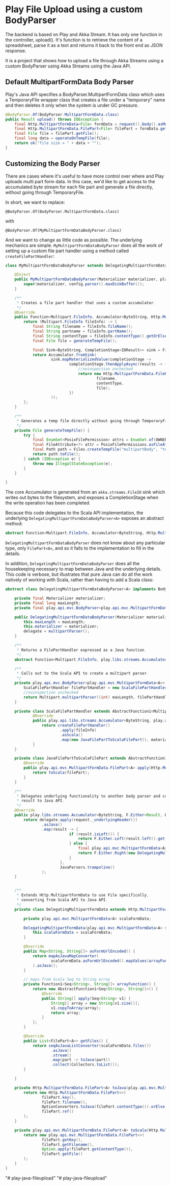 # Play File Upload using a custom BodyParser

The backend is based on Play and Akka Stream. It has only one function in the controller, upload(). It's function is to retrieve the content of a spreadsheet, parse it as a text and returns it back to the front end as JSON response.

It is a project that shows how to upload a file through Akka Streams using a custom BodyParser using Akka Streams using the Java API.

## Default MultipartFormData Body Parser
 
Play's Java API specifies a BodyParser.MultipartFormData class which uses a TemporaryFile wrapper class that creates a file under a "temporary" name and then deletes it only when the system is under GC pressure.
     
``` java
@BodyParser.Of(BodyParser.MultipartFormData.class)
public Result upload() throws IOException {
    final Http.MultipartFormData<File> formData = request().body().asMultipartFormData();
    final Http.MultipartFormData.FilePart<File> filePart = formData.getFile("name");
    final File file = filePart.getFile();
    final long data = operateOnTempFile(file);
    return ok("file size = " + data + "");
}
```

## Customizing the Body Parser

There are cases where it's useful to have more control over where and Play uploads multi part form data.  In this case, we'd like to get access to the accumulated byte stream for each file part and generate a file directly, without going through TemporaryFile.

In short, we want to replace:

```
@BodyParser.Of(BodyParser.MultipartFormData.class)
```

with 

```
@BodyParser.Of(MyMultipartFormDataBodyParser.class)
```

And we want to change as little code as possible.  The underlying mechanics are simple.  `MyMultipartFormDataBodyParser` does all the work of setting up a custom file part handler using a method called `createFilePartHandler`:

``` java
class MyMultipartFormDataBodyParser extends DelegatingMultipartFormDataBodyParser<File> {

    @Inject
    public MyMultipartFormDataBodyParser(Materializer materializer, play.api.http.HttpConfiguration config) {
        super(materializer, config.parser().maxDiskBuffer());
    }

    /**
     * Creates a file part handler that uses a custom accumulator.
     */
    @Override
    public Function<Multipart.FileInfo, Accumulator<ByteString, Http.MultipartFormData.FilePart<File>>> createFilePartHandler() {
        return (Multipart.FileInfo fileInfo) -> {
            final String filename = fileInfo.fileName();
            final String partname = fileInfo.partName();
            final String contentType = fileInfo.contentType().getOrElse(null);
            final File file = generateTempFile();

            final Sink<ByteString, CompletionStage<IOResult>> sink = FileIO.toFile(file);
            return Accumulator.fromSink(
                    sink.mapMaterializedValue(completionStage ->
                            completionStage.thenApplyAsync(results -> {
                                //noinspection unchecked
                                return new Http.MultipartFormData.FilePart(partname,
                                        filename,
                                        contentType,
                                        file);
                            })
                    ));
        };
    }

    /**
     * Generates a temp file directly without going through TemporaryFile.
     */
    private File generateTempFile() {
        try {
            final EnumSet<PosixFilePermission> attrs = EnumSet.of(OWNER_READ, OWNER_WRITE);
            final FileAttribute<?> attr = PosixFilePermissions.asFileAttribute(attrs);
            final Path path = Files.createTempFile("multipartBody", "tempFile", attr);
            return path.toFile();
        } catch (IOException e) {
            throw new IllegalStateException(e);
        }
    }

}
```

The core Accumulator is generated from an `akka.streams.FileIO` sink which writes out bytes to the filesystem, and exposes a CompletionStage when the write operation has been completed.

Because this code delegates to the Scala API implementation, the underlying `DelegatingMultipartFormDataBodyParser<A>` exposes an abstract method:
 
``` java
abstract Function<Multipart.FileInfo, Accumulator<ByteString, Http.MultipartFormData.FilePart<A>>> createFilePartHandler();
```

`DelegatingMultipartFormDataBodyParser` does not know about any particular type, only `FilePart<A>`, and so it falls to the implementation to fill in the details. 
 
In addition, `DelegatingMultipartFormDataBodyParser` does all the housekeeping necessary to map between Java and the underlying details.  This code is verbose, but illustrates that pure Java can do all the work natively of working with Scala, rather than having to add a Scala class:  
 
``` java
abstract class DelegatingMultipartFormDataBodyParser<A> implements BodyParser<Http.MultipartFormData<A>> {

    private final Materializer materializer;
    private final long maxLength;
    private final play.api.mvc.BodyParser<play.api.mvc.MultipartFormData<A>> delegate;

    public DelegatingMultipartFormDataBodyParser(Materializer materializer, long maxLength) {
        this.maxLength = maxLength;
        this.materializer = materializer;
        delegate = multipartParser();
    }

    /**
     * Returns a FilePartHandler expressed as a Java function.
     */
    abstract Function<Multipart.FileInfo, play.libs.streams.Accumulator<ByteString, Http.MultipartFormData.FilePart<A>>> createFilePartHandler();

    /**
     * Calls out to the Scala API to create a multipart parser.
     */
    private play.api.mvc.BodyParser<play.api.mvc.MultipartFormData<A>> multipartParser() {
        ScalaFilePartHandler filePartHandler = new ScalaFilePartHandler();
        //noinspection unchecked
        return Multipart.multipartParser((int) maxLength, filePartHandler, materializer);
    }

    private class ScalaFilePartHandler extends AbstractFunction1<Multipart.FileInfo, play.api.libs.streams.Accumulator<ByteString, play.api.mvc.MultipartFormData.FilePart<A>>> {
            @Override
            public play.api.libs.streams.Accumulator<ByteString, play.api.mvc.MultipartFormData.FilePart<A>> apply(Multipart.FileInfo fileInfo) {
                return createFilePartHandler()
                        .apply(fileInfo)
                        .asScala()
                        .map(new JavaFilePartToScalaFilePart(), materializer.executionContext());
            }
    }

    private class JavaFilePartToScalaFilePart extends AbstractFunction1<Http.MultipartFormData.FilePart<A>, play.api.mvc.MultipartFormData.FilePart<A>> {
        @Override
        public play.api.mvc.MultipartFormData.FilePart<A> apply(Http.MultipartFormData.FilePart<A> filePart) {
            return toScala(filePart);
        }
    }

    /**
     * Delegates underlying functionality to another body parser and converts the
     * result to Java API.
     */
    @Override
    public play.libs.streams.Accumulator<ByteString, F.Either<Result, Http.MultipartFormData<A>>> apply(Http.RequestHeader request) {
        return delegate.apply(request._underlyingHeader())
                .asJava()
                .map(result -> {
                            if (result.isLeft()) {
                                return F.Either.Left(result.left().get().asJava());
                            } else {
                                final play.api.mvc.MultipartFormData<A> scalaData = result.right().get();
                                return F.Either.Right(new DelegatingMultipartFormData(scalaData));
                            }
                        },
                        JavaParsers.trampoline()
                );
    }


    /**
     * Extends Http.MultipartFormData to use File specifically,
     * converting from Scala API to Java API.
     */
    private class DelegatingMultipartFormData extends Http.MultipartFormData<A> {

        private play.api.mvc.MultipartFormData<A> scalaFormData;

        DelegatingMultipartFormData(play.api.mvc.MultipartFormData<A> scalaFormData) {
            this.scalaFormData = scalaFormData;
        }

        @Override
        public Map<String, String[]> asFormUrlEncoded() {
            return mapAsJavaMapConverter(
                    scalaFormData.asFormUrlEncoded().mapValues(arrayFunction())
            ).asJava();
        }

        // maps from Scala Seq to String array
        private Function1<Seq<String>, String[]> arrayFunction() {
            return new AbstractFunction1<Seq<String>, String[]>() {
                @Override
                public String[] apply(Seq<String> v1) {
                    String[] array = new String[v1.size()];
                    v1.copyToArray(array);
                    return array;
                }
            };
        }

        @Override
        public List<FilePart<A>> getFiles() {
            return seqAsJavaListConverter(scalaFormData.files())
                    .asJava()
                    .stream()
                    .map(part -> toJava(part))
                    .collect(Collectors.toList());
        }

    }

    private Http.MultipartFormData.FilePart<A> toJava(play.api.mvc.MultipartFormData.FilePart<A> filePart) {
        return new Http.MultipartFormData.FilePart<>(
                filePart.key(),
                filePart.filename(),
                OptionConverters.toJava(filePart.contentType()).orElse(null),
                filePart.ref()
        );
    }

    private play.api.mvc.MultipartFormData.FilePart<A> toScala(Http.MultipartFormData.FilePart<A> filePart) {
        return new play.api.mvc.MultipartFormData.FilePart<>(
                filePart.getKey(),
                filePart.getFilename(),
                Option.apply(filePart.getContentType()),
                filePart.getFile()
        );
    }
}
```

"# play-java-fileupload" 
"# play-java-fileupload" 
